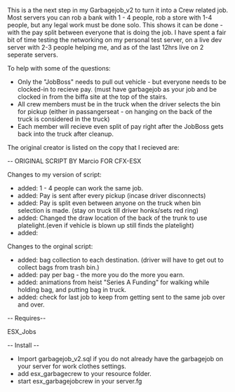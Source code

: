 This is a the next step in my Garbagejob_v2 to turn it into a Crew related job.  Most servers you can rob a bank with 1 - 4 people, rob a store with 1-4 people, but any legal work must be done solo.  This shows it can be done - with the pay split between everyone that is doing the job.  I have spent a fair bit of time testing the networking on my personal test server, on a live dev server with 2-3 people helping me, and as of the last 12hrs live on 2 seperate servers.

To help with some of the questions:
  * Only the "JobBoss" needs to pull out vehicle - but everyone needs to be clocked-in to recieve pay. (must have garbagejob as your job and be clocked in from the biffa site at the top of the stairs.
  * All crew members must be in the truck when the driver selects the bin for pickup (either in passangerseat - on hanging on the back of the truck is considered in the truck)
  * Each member will recieve even split of pay right after the JobBoss gets back into the truck after cleanup.


The original creator is listed on the copy that I recieved are:


-- ORIGINAL SCRIPT BY Marcio FOR CFX-ESX

Changes to my version of script:

* added: 1 - 4 people can work the same job.
* added: Pay is sent after every pickup (incase driver disconnects)
* added: Pay is split even between anyone on the truck when bin selection is made. (stay on truck till driver honks/sets red ring)
* added: Changed the draw location of the back of the trunk to use platelight.(even if vehicle is blown up still finds the platelight)
* added: 


Changes to the orginal script:

* added: bag collection to each destination. (driver will have to get out to collect bags from trash bin.)
* added: pay per bag - the more you do the more you earn.
* added: animations from heist "Series A Funding" for walking while holding bag, and putting bag in truck.
* added: check for last job to keep from getting sent to the same job over and over.


-- Requires--

ESX_Jobs

  
-- Install --

* Import garbagejob_v2.sql if you do not already have the garbagejob on your server for work clothes settings.
* add esx_garbagecrew to your resource folder.
* start esx_garbagejobcrew in your server.fg

      
